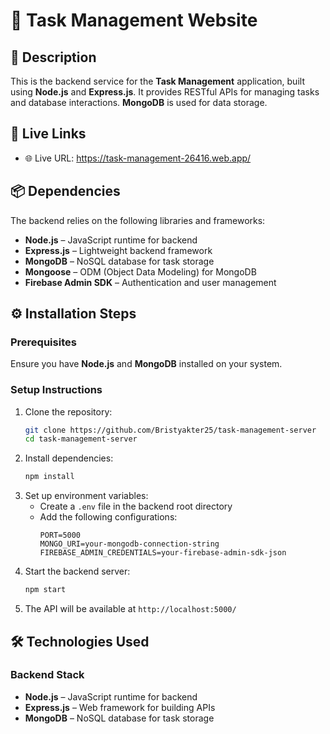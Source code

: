 
# 📝 Task Management Website

## 🚀 Description  
This is the backend service for the **Task Management** application, built using **Node.js** and **Express.js**. It provides RESTful APIs for managing tasks and database interactions. **MongoDB** is used for data storage.  

## 🔗 Live Links  
- 🌐 Live URL: https://task-management-26416.web.app/ 

## 📦 Dependencies  
The backend relies on the following libraries and frameworks:  

- **Node.js** – JavaScript runtime for backend  
- **Express.js** – Lightweight backend framework  
- **MongoDB** – NoSQL database for task storage  
- **Mongoose** – ODM (Object Data Modeling) for MongoDB  
- **Firebase Admin SDK** – Authentication and user management  

## ⚙️ Installation Steps  

### Prerequisites  
Ensure you have **Node.js** and **MongoDB** installed on your system.  

### Setup Instructions  
1. Clone the repository:  
   ```bash
   git clone https://github.com/Bristyakter25/task-management-server
   cd task-management-server
   ```
2. Install dependencies:  
   ```bash
   npm install
   ```
3. Set up environment variables:  
   - Create a `.env` file in the backend root directory  
   - Add the following configurations:  
     ```env
     PORT=5000
     MONGO_URI=your-mongodb-connection-string
     FIREBASE_ADMIN_CREDENTIALS=your-firebase-admin-sdk-json
     ```
4. Start the backend server:  
   ```bash
   npm start
   ```
5. The API will be available at `http://localhost:5000/`  

## 🛠 Technologies Used  

### Backend Stack  
- **Node.js** – JavaScript runtime for backend  
- **Express.js** – Web framework for building APIs  
- **MongoDB** – NoSQL database for task storage  
